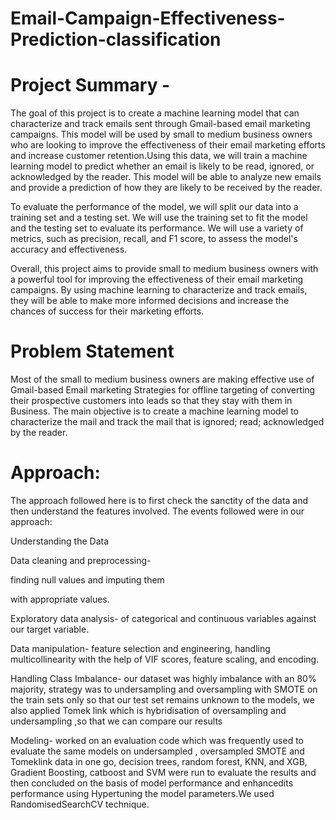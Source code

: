 # Email-Campaign-Effectiveness-Prediction-classification
# Project Summary -
The goal of this project is to create a machine learning model that can characterize and track emails sent through Gmail-based email marketing campaigns. This model will be used by small to medium business owners who are looking to improve the effectiveness of their email marketing efforts and increase customer retention.Using this data, we will train a machine learning model to predict whether an email is likely to be read, ignored, or acknowledged by the reader. This model will be able to analyze new emails and provide a prediction of how they are likely to be received by the reader.

To evaluate the performance of the model, we will split our data into a training set and a testing set. We will use the training set to fit the model and the testing set to evaluate its performance. We will use a variety of metrics, such as precision, recall, and F1 score, to assess the model's accuracy and effectiveness.

Overall, this project aims to provide small to medium business owners with a powerful tool for improving the effectiveness of their email marketing campaigns. By using machine learning to characterize and track emails, they will be able to make more informed decisions and increase the chances of success for their marketing efforts.
# Problem Statement
Most of the small to medium business owners are making effective use of Gmail-based Email marketing Strategies for offline targeting of converting their prospective customers into leads so that they stay with them in Business. The main objective is to create a machine learning model to characterize the mail and track the mail that is ignored; read; acknowledged by the reader.
# Approach: 
The approach followed here is to first check the sanctity of the data and then understand the features involved. The events followed were in our approach:

Understanding the Data

Data cleaning and preprocessing-

finding null values and imputing them

with appropriate values.

Exploratory data analysis- of
categorical and continuous variables against our target variable.

Data manipulation- feature selection
and engineering, handling multicollinearity with the help of VIF scores, feature scaling, and encoding.

Handling Class Imbalance- our dataset
was highly imbalance with an 80% majority, strategy was to undersampling and oversampling with SMOTE on the train sets only so that our test set remains unknown to the models, we also applied Tomek link which is hybridisation of oversampling and undersampling ,so that we can compare our results

Modeling- worked on an evaluation
code which was frequently used to evaluate the same models on undersampled , oversampled SMOTE and Tomeklink data in one go, decision trees, random forest, KNN, and XGB, Gradient Boosting, catboost and SVM were run to evaluate the results and then concluded on the basis of model performance and enhancedits performance using Hypertuning the model parameters.We used RandomisedSearchCV technique.

